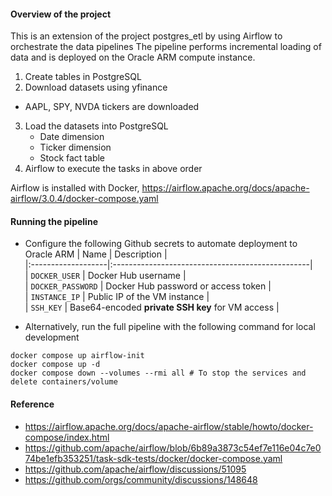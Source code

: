 #### Overview of the project   

This is an extension of the project postgres_etl by using Airflow to orchestrate the data pipelines 
The pipeline performs incremental loading of data and is deployed on the Oracle ARM compute instance.  

1. Create tables in PostgreSQL 
2. Download datasets using yfinance
- AAPL, SPY, NVDA tickers are downloaded
3. Load the datasets into PostgreSQL 
    - Date dimension 
    - Ticker dimension
    - Stock fact table
4. Airflow to execute the tasks in above order 

Airflow is installed with Docker, https://airflow.apache.org/docs/apache-airflow/3.0.4/docker-compose.yaml

#### Running the pipeline

- Configure the following Github secrets to automate deployment to Oracle ARM 
| Name               | Description                                      |<br>
|:-------------------|:-------------------------------------------------|<br>
| `DOCKER_USER`      | Docker Hub username                              |<br>
| `DOCKER_PASSWORD`  | Docker Hub password or access token              |<br>
| `INSTANCE_IP`      | Public IP of the VM instance                     |<br>
| `SSH_KEY`          | Base64-encoded **private SSH key** for VM access |<br>

- Alternatively, run the full pipeline with the following command for local development
```docker
docker compose up airflow-init
docker compose up -d
docker compose down --volumes --rmi all # To stop the services and delete containers/volume
```

#### Reference
- https://airflow.apache.org/docs/apache-airflow/stable/howto/docker-compose/index.html
- https://github.com/apache/airflow/blob/6b89a3873c54ef7e116e04c7e074be1efb353251/task-sdk-tests/docker/docker-compose.yaml
- https://github.com/apache/airflow/discussions/51095
- https://github.com/orgs/community/discussions/148648